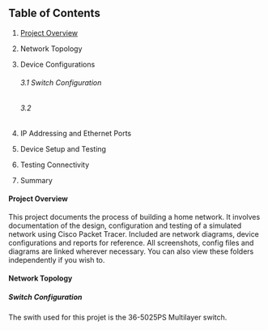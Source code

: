 ## Table of Contents

1. [Project Overview](#project-overview)
2. Network Topology
3. Device Configurations
   ###### 3.1 Switch Configuration

   ###### 3.2
5. IP Addressing and Ethernet Ports
6. Device Setup and Testing
7. Testing Connectivity
8. Summary


#### Project Overview
This project documents the process of building a home network. It involves documentation of the design, configuration and testing of a simulated network using Cisco Packet Tracer. Included are network diagrams, device configurations and reports for reference. All screenshots, config files and diagrams are linked wherever necessary. You can also view these folders independently if you wish to.

#### Network Topology


##### Switch Configuration
The swith used for this projet is the 36-5025PS Multilayer switch.
